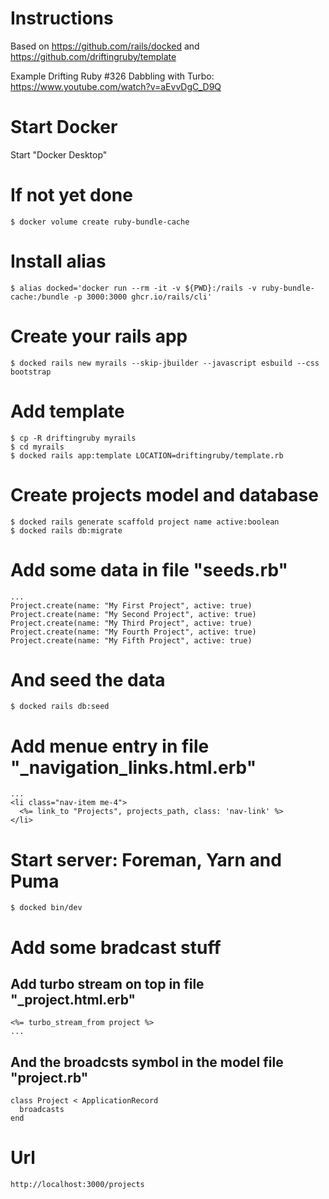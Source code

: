 # Instructions
Based on https://github.com/rails/docked and https://github.com/driftingruby/template

Example Drifting Ruby #326 Dabbling with Turbo: https://www.youtube.com/watch?v=aEvvDgC_D9Q

# Start Docker
Start "Docker Desktop"

# If not yet done
```
$ docker volume create ruby-bundle-cache
```

# Install alias
```
$ alias docked='docker run --rm -it -v ${PWD}:/rails -v ruby-bundle-cache:/bundle -p 3000:3000 ghcr.io/rails/cli'
```

# Create your rails app
```
$ docked rails new myrails --skip-jbuilder --javascript esbuild --css bootstrap
```

# Add template
```
$ cp -R driftingruby myrails
$ cd myrails
$ docked rails app:template LOCATION=driftingruby/template.rb
```

# Create projects model and database
```
$ docked rails generate scaffold project name active:boolean
$ docked rails db:migrate
```

# Add some data in file "seeds.rb"
```
...
Project.create(name: "My First Project", active: true)
Project.create(name: "My Second Project", active: true)
Project.create(name: "My Third Project", active: true)
Project.create(name: "My Fourth Project", active: true)
Project.create(name: "My Fifth Project", active: true)
```

# And seed the data
```
$ docked rails db:seed
```

# Add menue entry in file "_navigation_links.html.erb"
```
...
<li class="nav-item me-4">
  <%= link_to "Projects", projects_path, class: 'nav-link' %>
</li>
```

# Start server: Foreman, Yarn and Puma
```
$ docked bin/dev
```

# Add some bradcast stuff
## Add turbo stream on top in file "_project.html.erb"
```
<%= turbo_stream_from project %>
...
```

## And the broadcsts symbol in the model file "project.rb"
```
class Project < ApplicationRecord
  broadcasts
end
```

# Url
```
http://localhost:3000/projects
```
